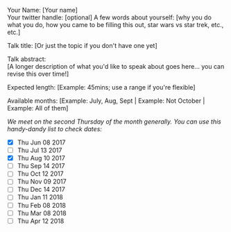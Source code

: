 Your Name: [Your name]  
Your twitter handle: [optional]
A few words about yourself: [why you do what you do, how you came to be filling this out, star wars vs star trek, etc., etc.]

Talk title: [Or just the topic if you don't have one yet]

Talk abstract:  
[A longer description of what you'd like to speak about goes here... you can revise this over time!]

Expected length: [Example: 45mins; use a range if you're flexible]

Available months: [Example: July, Aug, Sept | Example: Not October | Example: All of them]

_We meet on the second Thursday of the month generally. You can use this handy-dandy list to check dates:_

- [X] Thu Jun 08 2017
- [ ] Thu Jul 13 2017
- [X] Thu Aug 10 2017
- [ ] Thu Sep 14 2017
- [ ] Thu Oct 12 2017
- [ ] Thu Nov 09 2017
- [ ] Thu Dec 14 2017
- [ ] Thu Jan 11 2018
- [ ] Thu Feb 08 2018
- [ ] Thu Mar 08 2018
- [ ] Thu Apr 12 2018
